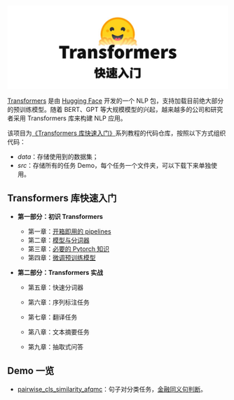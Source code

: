 ![title](title.jpg)

[Transformers](https://huggingface.co/docs/transformers/index) 是由 [Hugging Face](https://huggingface.co/) 开发的一个 NLP 包，支持加载目前绝大部分的预训练模型。随着 BERT、GPT 等大规模模型的兴起，越来越多的公司和研究者采用 Transformers 库来构建 NLP 应用。

该项目为[《Transformers 库快速入门》](https://xiaosheng.run/2021/12/08/transformers-note-1.html)系列教程的代码仓库，按照以下方式组织代码：

- *data*：存储使用到的数据集；
- *src*：存储所有的任务 Demo，每个任务一个文件夹，可以下载下来单独使用。

## Transformers 库快速入门

- **第一部分：初识 Transformers**

  - 第一章：[开箱即用的 pipelines](https://xiaosheng.run/2021/12/08/transformers-note-1.html)
  - 第二章：[模型与分词器](https://xiaosheng.run/2021/12/11/transformers-note-2.html)
  - 第三章：[必要的 Pytorch 知识](https://xiaosheng.run/2021/12/14/transformers-note-3.html)
  - 第四章：[微调预训练模型](https://xiaosheng.run/2021/12/17/transformers-note-4.html)

- **第二部分：Transformers 实战**

  - 第五章：快速分词器

  - 第六章：序列标注任务

  - 第七章：翻译任务
  - 第八章：文本摘要任务
  - 第九章：抽取式问答

## Demo 一览

- [pairwise_cls_similarity_afqmc](https://github.com/jsksxs360/How-to-use-Transformers/tree/main/src/pairwise_cls_similarity_afqmc)：句子对分类任务，[金融同义句判断](https://xiaosheng.run/2021/12/17/transformers-note-4.html)。
